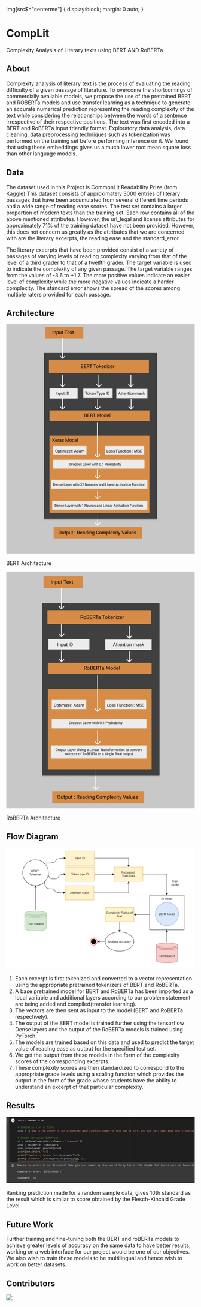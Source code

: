 img[src$="centerme"] {
  display:block;
  margin: 0 auto;
}

# CompLit
Complexity Analysis of Literary texts using BERT AND RoBERTa
 
## About
Complexity analysis of literary text is the process of evaluating the reading difficulty of a given passage of literature. To overcome the shortcomings of commercially available models, we propose the use of the pretrained BERT and ROBERTa models and use transfer learning as a technique to generate an accurate numerical prediction representing the reading complexity of the text while considering the relationships between the words of a sentence irrespective of their respective positions. The text was first encoded into a BERT and RoBERTa Input friendly format. Exploratory data analysis, data cleaning, data preprocessing techniques such as tokenization was performed on the training set before performing inference on it. We found that using these embeddings gives us a much lower root mean square loss than other language models. 

##  Data
The dataset used in this Project is CommonLit Readability Prize (from [Kaggle](https://www.kaggle.com/c/commonlitreadabilityprize/data))
This dataset consists of approximately 3000 entries of literary passages that have been accumulated from several different time periods and a wide range of reading ease scores. The test set contains a larger proportion of modern texts than the training set. Each row contains all of the above mentioned attributes. However, the url_legal and license attributes for approximately 71% of the training dataset have not been provided. However, this does not concern us greatly as the attributes that we are concerned with are the literary excerpts, the reading ease and the standard_error.

The literary excerpts that have been provided consist of a variety of passages of varying levels of reading complexity varying from that of the level of a third grader to that of a twelfth grader. The target variable is used to indicate the complexity of any given passage. The target variable ranges from the values of -3.6 to +1.7. The more positive values indicate an easier level of complexity while the more negative values indicate a harder complexity. The standard error shows the spread of the scores among multiple raters provided for each passage.

## Architecture
![BERT Arch](img/1.png?raw=true?style=centerme "BERT Arch" )

BERT Architecture

![RoBERTa Arch](img/2.png?raw=true?style=centerme "RoBERTa Arch" )

RoBERTa Architecture
## Flow Diagram

![Flow](img/3.png?raw=true?style=centerme "Flow" )

1. Each excerpt is first tokenized and converted to a vector representation using the appropriate pretrained tokenizers of BERT and RoBERTa.
2. A base pretrained model for BERT and RoBERTa has been imported as a local variable and additional layers according to our problem statement are being added and compiled(transfer learning).
3. The vectors are then sent as input to the model (BERT and RoBERTa respectively). 
4. The output of the BERT model is trained further using the tensorflow Dense layers and the output of the RoBERTa models is trained using PyTorch.
5. The models are trained based on this data and used to predict the target value of reading ease as output for the specified test set.
6. We get the output from these models in the form of the complexity scores of the corresponding excerpts.
7. These complexity scores are then standardized to correspond to the appropriate grade levels using a scaling function which provides the output in the form of the grade whose students have the ability to understand an excerpt of that particular complexity.

## Results

![Results](img/4.png?raw=true?style=centerme "Results")

Ranking prediction made for a random sample data, gives 10th standard as  the result which is similar to score obtained by the Flesch-Kincaid Grade Level. 

## Future Work
Further training and fine-tuning both the BERT and roBERTa models to achieve greater levels of accuracy on the same data to have better results, working on a web interface for our project would be one of our objectives. We also wish to train these models to be multilingual and hence wish to work on better datasets.

## Contributors 
<a href="https://github.com/avats101/CompLit/graphs/contributors">
  <img src="https://contrib.rocks/image?repo=avats101/CompLit" />
</a>
